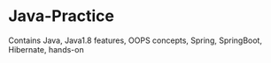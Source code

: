 # Java-Practice
Contains Java, Java1.8 features, OOPS concepts, Spring, SpringBoot, Hibernate, hands-on
